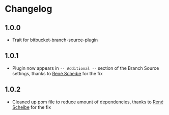 # Changelog

## 1.0.0

* Trait for bitbucket-branch-source-plugin

## 1.0.1

* Plugin now appears in `-- Additional --` section of the Branch Source settings, thanks to [René Scheibe](https://github.com/darxriggs) for the fix

## 1.0.2

* Cleaned up pom file to reduce amount of dependencies, thanks to [René Scheibe](https://github.com/darxriggs) for the fix